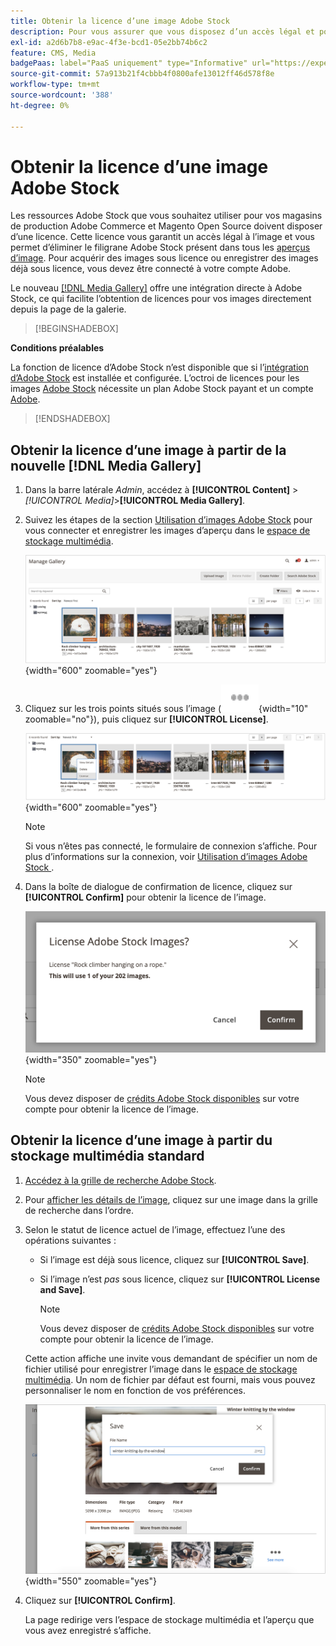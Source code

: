 ```yaml
---
title: Obtenir la licence d’une image Adobe Stock
description: Pour vous assurer que vous disposez d’un accès légal et pour éliminer le filigrane Adobe Stock, vous devez obtenir une licence pour vos images Adobe Stock.
exl-id: a2d6b7b8-e9ac-4f3e-bcd1-05e2bb74b6c2
feature: CMS, Media
badgePaas: label="PaaS uniquement" type="Informative" url="https://experienceleague.adobe.com/fr/docs/commerce/user-guides/product-solutions" tooltip="S’applique uniquement aux projets Adobe Commerce on Cloud (infrastructure PaaS gérée par Adobe) et aux projets On-premise."
source-git-commit: 57a913b21f4cbbb4f0800afe13012ff46d578f8e
workflow-type: tm+mt
source-wordcount: '388'
ht-degree: 0%

---
```


# Obtenir la licence d’une image Adobe Stock

Les ressources Adobe Stock que vous souhaitez utiliser pour vos magasins de production Adobe Commerce et Magento Open Source doivent disposer d’une licence. Cette licence vous garantit un accès légal à l’image et vous permet d’éliminer le filigrane Adobe Stock présent dans tous les [aperçus d’image](./adobe-stock-save-preview.md). Pour acquérir des images sous licence ou enregistrer des images déjà sous licence, vous devez être connecté à votre compte Adobe.

Le nouveau [[!DNL Media Gallery]](media-gallery.md) offre une intégration directe à Adobe Stock, ce qui facilite l’obtention de licences pour vos images directement depuis la page de la galerie.

>[!BEGINSHADEBOX]

**Conditions préalables**

La fonction de licence d’Adobe Stock n’est disponible que si l’[intégration d’Adobe Stock](./adobe-stock.md) est installée et configurée. L’octroi de licences pour les images [Adobe Stock][adobe-stock] nécessite un plan Adobe Stock payant et un compte [Adobe][adobe-signin].

>[!ENDSHADEBOX]

## Obtenir la licence d’une image à partir de la nouvelle [!DNL Media Gallery]

1. Dans la barre latérale _Admin_, accédez à **[!UICONTROL Content]** > _[!UICONTROL Media]_>**[!UICONTROL Media Gallery]**.

1. Suivez les étapes de la section [Utilisation d’images Adobe Stock](./adobe-stock-manage.md) pour vous connecter et enregistrer les images d’aperçu dans le [espace de stockage multimédia](./media-storage.md).

   ![Image d’aperçu enregistrée](./assets/adobe-stock-gallery-unlicensed.png){width="600" zoomable="yes"}

1. Cliquez sur les trois points situés sous l’image (![icône du menu des ressources](./assets/media-gallery-asset-menu-icon.png){width="10" zoomable="no"}), puis cliquez sur **[!UICONTROL License]**.

   ![Actions d’image Adobe Stock](./assets/adobe-stock-gallery-image-actions.png){width="600" zoomable="yes"}

   >[!NOTE]
   >
   >Si vous n’êtes pas connecté, le formulaire de connexion s’affiche. Pour plus d’informations sur la connexion, voir [ Utilisation d’images Adobe Stock ](./adobe-stock-manage.md).

1. Dans la boîte de dialogue de confirmation de licence, cliquez sur **[!UICONTROL Confirm]** pour obtenir la licence de l’image.

   ![Confirmation de licence](./assets/adobe-stock-gallery-license-confirm.png){width="350" zoomable="yes"}

   >[!NOTE]
   >
   >Vous devez disposer de [crédits Adobe Stock disponibles][stock-credits] sur votre compte pour obtenir la licence de l’image.

## Obtenir la licence d’une image à partir du stockage multimédia standard

1. [Accédez à la grille de recherche Adobe Stock][access-search].

1. Pour [afficher les détails de l’image][view-details], cliquez sur une image dans la grille de recherche dans l’ordre.

1. Selon le statut de licence actuel de l’image, effectuez l’une des opérations suivantes :

   - Si l’image est déjà sous licence, cliquez sur **[!UICONTROL Save]**.

   - Si l’image n’est _pas_ sous licence, cliquez sur **[!UICONTROL License and Save]**.

     >[!NOTE]
     >
     >Vous devez disposer de [crédits Adobe Stock disponibles][stock-credits] sur votre compte pour obtenir la licence de l’image.

   Cette action affiche une invite vous demandant de spécifier un nom de fichier utilisé pour enregistrer l’image dans le [espace de stockage multimédia](./media-storage.md). Un nom de fichier par défaut est fourni, mais vous pouvez personnaliser le nom en fonction de vos préférences.

   ![Enregistrer l’image sous licence Adobe Stock](./assets/adobe-stock-save-licensed.png){width="550" zoomable="yes"}

1. Cliquez sur **[!UICONTROL Confirm]**.

   La page redirige vers l’espace de stockage multimédia et l’aperçu que vous avez enregistré s’affiche.

[access-search]: adobe-stock-manage.md#access-the-adobe-stock-search-grid
[view-details]: adobe-stock-manage.md#view-image-details
[stock-credits]: https://helpx.adobe.com/fr/stock/help/credit-packs.html
[adobe-stock]: https://stock.adobe.com
[adobe-signin]: https://helpx.adobe.com/fr/manage-account/using/access-adobe-id-account.html
